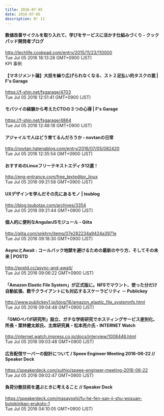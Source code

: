 ```yaml
---
title: 2016-07-05
date: 2016-07-05
description: B! 12
---
```


#### 数値改善サイクルを取り入れて、学びをサービスに活かす仕組みづくり - クックパッド開発者ブログ
http://techlife.cookpad.com/entry/2015/11/23/110000<br>
Tue Jul 05 2016 18:13:28 GMT+0900 (JST)<br>
KPI 事例


#### 【マネジメント論】大技を繰り広げられなくなる、スト２足払い的タスクの罠 | F's Garage
https://f-shin.net/fsgarage/4703<br>
Tue Jul 05 2016 12:51:41 GMT+0900 (JST)<br>


#### モバツイの経験から考えたCTOの３つの心得 | F's Garage
https://f-shin.net/fsgarage/4864<br>
Tue Jul 05 2016 12:48:18 GMT+0900 (JST)<br>


#### アジャイルで人はどう育てるんだろうか - novtanの日常
http://novtan.hatenablog.com/entry/2016/07/05/082420<br>
Tue Jul 05 2016 12:35:54 GMT+0900 (JST)<br>


#### おすすめのLinuxフリーテキストエディタ12選！
http://eng-entrance.com/free_texteditor_linux<br>
Tue Jul 05 2016 09:21:58 GMT+0900 (JST)<br>


#### UXデザインを学んだその先にあるモノ | tsublog
http://blog.tsubotax.com/archives/3354<br>
Tue Jul 05 2016 09:21:44 GMT+0900 (JST)<br>


#### 個人的に便利なAngularJSモジュール - Qiita
http://qiita.com/snkhrn/items/07e282234a9424a3971e<br>
Tue Jul 05 2016 09:18:30 GMT+0900 (JST)<br>


#### AsyncとAwait : コールバック地獄を避けるための最新のやり方、そしてその未来 | POSTD
http://postd.cc/async-and-await/<br>
Tue Jul 05 2016 09:06:22 GMT+0900 (JST)<br>


#### 「Amazon Elastic File System」が正式版に。NFSでマウント、使った分だけ自動拡張、数千クライアントにも対応するスケーラビリティ － Publickey
http://www.publickey1.jp/blog/16/amazon_elastic_file_systemnfs.html<br>
Tue Jul 05 2016 09:04:48 GMT+0900 (JST)<br>


#### 「GMOペパボ研究所」設立、ガチな学術研究でホスティングサービス差別化、所長・栗林健太郎氏、主席研究員・松本亮介氏 - INTERNET Watch
http://internet.watch.impress.co.jp/docs/interview/1008446.html<br>
Tue Jul 05 2016 09:03:48 GMT+0900 (JST)<br>


#### 広告配信サーバーの設計について /  Speee Engineer Meeting 2016-06-22 // Speaker Deck
https://speakerdeck.com/suthio/speee-engineer-meeting-2016-06-22<br>
Tue Jul 05 2016 09:02:47 GMT+0900 (JST)<br>


#### 負荷分散技術を選ぶときに考えること // Speaker Deck
https://speakerdeck.com/masayoshi/fu-he-fen-san-ji-shu-woxuan-butokinikao-erukoto-1<br>
Tue Jul 05 2016 04:10:05 GMT+0900 (JST)<br>


